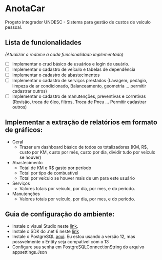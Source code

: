 # AnotaCar
Progeto integrador UNOESC - Sistema para gestão de custos de veículo pessoal.

## Lista de funcionalidades 
_(Atualizar o redame a cada funcionalidade implementada)_


- [ ] Implementar o crud básico de usuários e login de usuário.
- [ ] Implementar o cadastro de veículo e tabelas de dependência
- [ ] Implementar o cadastro de abastecimentos
- [ ] Implementar o cadastro de serviços prestados (Lavagem, pedágio, limpeza de ar condicionado, Balanceamento, geometria ... permitir cadastrar outros)
- [ ] Implementar o cadastro de manutenções, preventivas e corretivas (Revisão, troca de óleo, filtros, Troca de Pneu ... Permitir cadastrar outros) 

## Implementar a extração de relatórios em formato de gráficos:

* Geral
    * Trazer um dashboard básico de todos os totalizadores (KM, R$, custo por KM, custo por mês, custo por dia, dividir tudo por veículo se houver)
* Abastecimento
  * Total de KM e R$ gasto por período
  * Total por tipo de combustível
  * Total por veículo se houver mais de um para este usuário
* Serviços
  * Valores totais por veículo, por dia, por mes, e do período.
* Manutenções
  * Valores totais por veículo, por dia, por mes, e do período.

## Guia de configuração do ambiente:

* Instale o visual Studio neste [link](https://visualstudio.microsoft.com/pt-br/vs/community/).
* Instale o SDK do .net 6 neste [link](https://dotnet.microsoft.com/download/dotnet/thank-you/sdk-6.0.100-preview.1-windows-x64-installer)
* Instale o PostgreSQL [aqui](https://www.enterprisedb.com/downloads/postgres-postgresql-downloads). Eu estou usando a versão 12, mas possvelmente o Entity seja compatível com o 13 
* Configure sua senha em PostgreSQLConnectionString do arquivo appsettings.Json
